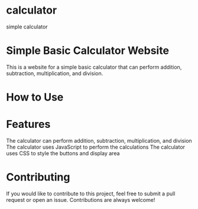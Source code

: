 # calculator
simple calculator 
# Simple Basic Calculator Website
This is a website for a simple basic calculator that can perform addition, subtraction, multiplication, and division.

# How to Use

# Features
The calculator can perform addition, subtraction, multiplication, and division
The calculator uses JavaScript to perform the calculations
The calculator uses CSS to style the buttons and display area

# Contributing
If you would like to contribute to this project, feel free to submit a pull request or open an issue. Contributions are always welcome!


